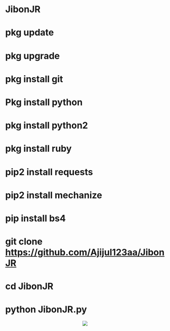 # JibonJR


# pkg update

# pkg upgrade

# pkg install git

# Pkg install python

# pkg install python2

# pkg install ruby

# pip2 install requests

# pip2 install mechanize
# pip install bs4
# git clone https://github.com/Ajijul123aa/JibonJR
# cd JibonJR
# python JibonJR.py
<p align="center"><img src="https://img.shields.io/badge/MADE%20IN BANGLADESHI-SPAMMAR AND PROGRAMMER-green?colorA=%23ff0000&colorB=%23017e40&style=flat-square">
